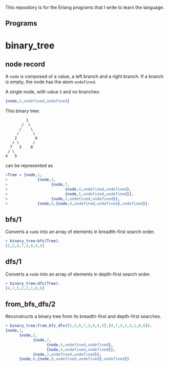 This repository is for the Erlang programs that I write to learn the language.

Programs
--------

binary_tree
===========

## node record

A `node` is composed of a value, a left branch and a right branch.
If a branch is empty, the node has the atom `undefined`.

A single node, with value `5` and no branches:

```erlang
{node,5,undefined,undefined}
```

This binary tree:

             1
           /  \
          /    \
         /      \
        2        6
       / \      /
      7   3    8
     / \
    4   5

can be represented as

```erlang
>Tree = {node,1,
>             {node,2,
>                   {node,7,
>                         {node,4,undefined,undefined},
>                         {node,5,undefined,undefined}},
>                   {node,3,undefined,undefined}},
>             {node,6,{node,8,undefined,undefined},undefined}}.
```

## bfs/1

Converts a `node` into an array of elements in breadth-first search order.

```erlang
> binary_tree:bfs(Tree).
[1,2,6,7,3,8,4,5]
```

## dfs/1

Converts a `node` into an array of elements in depth-first search order.

```erlang
> binary_tree:dfs(Tree).
[4,7,5,2,3,1,8,6]
```

## from_bfs_dfs/2

Reconstructs a binary tree from its breadth-first and depth-first searches.

```erlang
> binary_tree:from_bfs_dfs([1,2,6,7,3,8,4,5],[4,7,5,2,3,1,8,6]).
{node,1,
      {node,2,
            {node,7,
                  {node,4,undefined,undefined},
                  {node,5,undefined,undefined}},
            {node,3,undefined,undefined}},
      {node,6,{node,8,undefined,undefined},undefined}}
```
